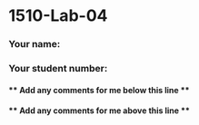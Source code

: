 # 1510-Lab-04

### Your name:

### Your student number:

#### ** Add any comments for me below this line **

#### ** Add any comments for me above this line **
